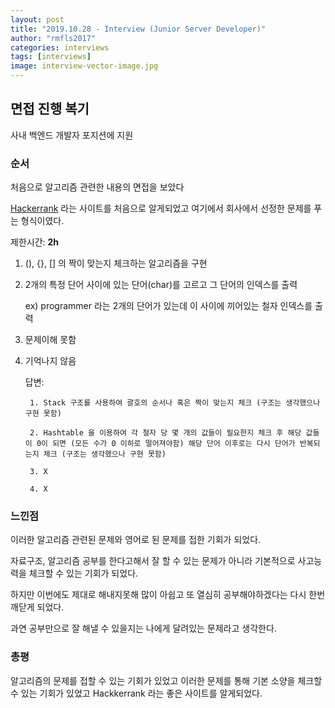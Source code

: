 ```yaml
---
layout: post
title: "2019.10.28 - Interview (Junior Server Developer)"
author: "rmfls2017"
categories: interviews
tags: [interviews]
image: interview-vector-image.jpg
---
```


## 면접 진행 복기

사내 백엔드 개발자 포지션에 지원

### 순서

처음으로 알고리즘 관련한 내용의 면접을 보았다

[Hackerrank](https://www.hackerrank.com/home) 라는 사이트를 처음으로 알게되었고 여기에서 회사에서 선정한 문제를 푸는 형식이였다.

제한시간: **2h**

1. (), {}, [] 의 짝이 맞는지 체크하는 알고리즘을 구현

2. 2개의 특정 단어 사이에 있는 단어(char)를 고르고 그 단어의 인덱스를 출력

    ex) programmer 라는 2개의 단어가 있는데 이 사이에 끼어있는 철자 인덱스를 출력

3. 문제이해 못함

4. 기억나지 않음

    답변:

        1. Stack 구조를 사용하여 괄호의 순서나 혹은 짝이 맞는지 체크 (구조는 생각했으나 구현 못함)

        2. Hashtable 을 이용하여 각 철자 당 몇 개의 값들이 필요한지 체크 후 해당 값들이 0이 되면 (모든 수가 0 이하로 떨어져야함) 해당 단어 이후로는 다시 단어가 반복되는지 체크 (구조는 생각했으나 구현 못함)

        3. X

        4. X

### 느낀점

이러한 알고리즘 관련된 문제와 영어로 된 문제를 접한 기회가 되었다.

자료구조, 알고리즘 공부를 한다고해서 잘 할 수 있는 문제가 아니라 기본적으로 사고능력을 체크할 수 있는 기회가 되었다.

하지만 이번에도 제대로 해내지못해 많이 아쉽고 또 열심히 공부해야하겠다는 다시 한번 깨닫게 되었다.

과연 공부만으로 잘 해낼 수 있을지는 나에게 달려있는 문제라고 생각한다.

### 총평

알고리즘의 문제를 접할 수 있는 기회가 있었고 이러한 문제를 통해 기본 소양을 체크할 수 있는 기회가 있었고 Hackkerrank 라는 좋은 사이트를 알게되었다.